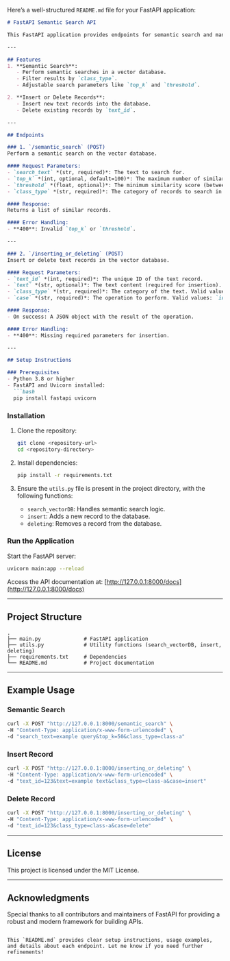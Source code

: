 Here’s a well-structured `README.md` file for your FastAPI application:

```markdown
# FastAPI Semantic Search API

This FastAPI application provides endpoints for semantic search and managing text records in a vector database. The application supports searching for similar records, inserting new records, and deleting existing ones.

---

## Features
1. **Semantic Search**:
   - Perform semantic searches in a vector database.
   - Filter results by `class_type`.
   - Adjustable search parameters like `top_k` and `threshold`.

2. **Insert or Delete Records**:
   - Insert new text records into the database.
   - Delete existing records by `text_id`.

---

## Endpoints

### 1. `/semantic_search` (POST)
Perform a semantic search on the vector database.

#### Request Parameters:
- `search_text` *(str, required)*: The text to search for.
- `top_k` *(int, optional, default=100)*: The maximum number of similar records to retrieve. Must be between 1 and 10,000.
- `threshold` *(float, optional)*: The minimum similarity score (between 0.0 and 1.0).
- `class_type` *(str, required)*: The category of records to search in. Valid values: `All`, `class-a`, `class-b`.

#### Response:
Returns a list of similar records.

#### Error Handling:
- **400**: Invalid `top_k` or `threshold`.

---

### 2. `/inserting_or_deleting` (POST)
Insert or delete text records in the vector database.

#### Request Parameters:
- `text_id` *(int, required)*: The unique ID of the text record.
- `text` *(str, optional)*: The text content (required for insertion).
- `class_type` *(str, required)*: The category of the text. Valid values: `class-a`, `class-b`.
- `case` *(str, required)*: The operation to perform. Valid values: `insert`, `delete`.

#### Response:
- On success: A JSON object with the result of the operation.

#### Error Handling:
- **400**: Missing required parameters for insertion.

---

## Setup Instructions

### Prerequisites
- Python 3.8 or higher
- FastAPI and Uvicorn installed:
  ```bash
  pip install fastapi uvicorn
  ```

### Installation
1. Clone the repository:
   ```bash
   git clone <repository-url>
   cd <repository-directory>
   ```

2. Install dependencies:
   ```bash
   pip install -r requirements.txt
   ```

3. Ensure the `utils.py` file is present in the project directory, with the following functions:
   - `search_vectorDB`: Handles semantic search logic.
   - `insert`: Adds a new record to the database.
   - `deleting`: Removes a record from the database.

### Run the Application
Start the FastAPI server:
```bash
uvicorn main:app --reload
```

Access the API documentation at: [http://127.0.0.1:8000/docs](http://127.0.0.1:8000/docs)

---

## Project Structure
```
.
├── main.py              # FastAPI application
├── utils.py             # Utility functions (search_vectorDB, insert, deleting)
├── requirements.txt     # Dependencies
└── README.md            # Project documentation
```

---

## Example Usage

### Semantic Search
```bash
curl -X POST "http://127.0.0.1:8000/semantic_search" \
-H "Content-Type: application/x-www-form-urlencoded" \
-d "search_text=example query&top_k=50&class_type=class-a"
```

### Insert Record
```bash
curl -X POST "http://127.0.0.1:8000/inserting_or_deleting" \
-H "Content-Type: application/x-www-form-urlencoded" \
-d "text_id=123&text=example text&class_type=class-a&case=insert"
```

### Delete Record
```bash
curl -X POST "http://127.0.0.1:8000/inserting_or_deleting" \
-H "Content-Type: application/x-www-form-urlencoded" \
-d "text_id=123&class_type=class-a&case=delete"
```

---

## License
This project is licensed under the MIT License.

---

## Acknowledgments
Special thanks to all contributors and maintainers of FastAPI for providing a robust and modern framework for building APIs.
```

This `README.md` provides clear setup instructions, usage examples, and details about each endpoint. Let me know if you need further refinements!